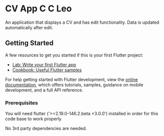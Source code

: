 # CV App C C Leo 

An application that displays a CV and has edit functionality. Data is updated automatically after edit.

## Getting Started

A few resources to get you started if this is your first Flutter project:

- [Lab: Write your first Flutter app](https://docs.flutter.dev/get-started/codelab)
- [Cookbook: Useful Flutter samples](https://docs.flutter.dev/cookbook)

For help getting started with Flutter development, view the
[online documentation](https://docs.flutter.dev/), which offers tutorials,
samples, guidance on mobile development, and a full API reference.

### Prerequisites
You will need flutter ('>=2.19.0-146.2.beta <3.0.0') installed in order for this code base to work properly

No 3rd party dependencies are needed.